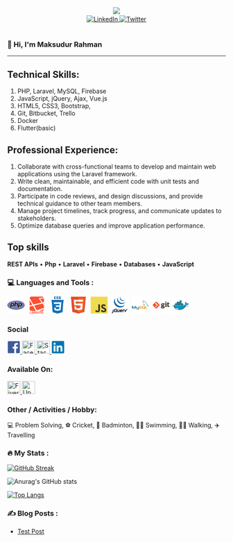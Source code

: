 <div id="header" align="center">
  <img src="https://media.giphy.com/media/M9gbBd9nbDrOTu1Mqx/giphy.gif" width="100"/>
</div>
<div id="badges" align="center">
  <a href="https://www.linkedin.com/in/valiantboymaksud/" target="__blank">
    <img src="https://img.shields.io/badge/LinkedIn-blue?style=for-the-badge&logo=linkedin&logoColor=white" alt="LinkedIn"/>
  </a>
  <!-- <a href="https://www.youtube.com/@valiantboymaksud3724" target="__blank">
    <img src="https://img.shields.io/badge/YouTube-red?style=for-the-badge&logo=youtube&logoColor=white" alt="Youtube"/>
  </a> -->
  <a href="https://twitter.com/Valiant_Maksud" target="__blank">
    <img src="https://img.shields.io/badge/Twitter-blue?style=for-the-badge&logo=twitter&logoColor=white" alt="Twitter"/>
  </a>
  <div>
      <img src="https://komarev.com/ghpvc/?username=valiantboymaksud&style=flat-square&color=brightgreen" alt=""/>
   </div>
</div>

### 👋 Hi, I'm Maksudur Rahman<hr/>

Technical Skills:
-------------------------
1. PHP, Laravel, MySQL, Firebase
2. JavaScript, jQuery, Ajax, Vue.js
3. HTML5, CSS3, Bootstrap,
4. Git, Bitbucket, Trello
5. Docker
6. Flutter(basic)

Professional Experience:
-------------------------
1. Collaborate with cross-functional teams to develop and maintain web applications using the Laravel framework.
2. Write clean, maintainable, and efficient code with unit tests and documentation.
3. Participate in code reviews, and design discussions, and provide technical guidance to other team members.
4. Manage project timelines, track progress, and communicate updates to stakeholders.
5. Optimize database queries and improve application performance.

<h2>Top skills</h2>
<b>REST APIs</b> • <b>Php</b> • <b>Laravel</b> • <b>Firebase</b> • <b>Databases</b> • <b>JavaScript</b>

### 💻 Languages and Tools :

<div>
    <img src="https://github.com/devicons/devicon/blob/master/icons/php/php-original.svg" title="PHP" alt="PHP" width="40" height="40"/>&nbsp;
  <img src="https://github.com/devicons/devicon/blob/master/icons/laravel/laravel-plain-wordmark.svg" title="Laravel" alt="Laravel" width="40" height="40"/>&nbsp;
  <img src="https://github.com/devicons/devicon/blob/master/icons/css3/css3-plain-wordmark.svg"  title="CSS3" alt="CSS" width="40" height="40"/>&nbsp;
  <img src="https://github.com/devicons/devicon/blob/master/icons/html5/html5-original.svg" title="HTML5" alt="HTML" width="40" height="40"/>&nbsp;
  <img src="https://github.com/devicons/devicon/blob/master/icons/javascript/javascript-original.svg" title="JavaScript" alt="JavaScript" width="40" height="40"/>&nbsp;
    <img src="https://github.com/devicons/devicon/blob/master/icons/jquery/jquery-original-wordmark.svg" title="JavaScript" alt="JavaScript" width="40" height="40"/>&nbsp;
  <img src="https://github.com/devicons/devicon/blob/master/icons/mysql/mysql-original-wordmark.svg" title="MySQL"  alt="MySQL" width="40" height="40"/>&nbsp;
  <img src="https://github.com/devicons/devicon/blob/master/icons/git/git-original-wordmark.svg" title="Git" **alt="Git" width="40" height="40"/>
    <img src="https://github.com/devicons/devicon/blob/master/icons/docker/docker-original.svg" title="Docker" **alt="Docker" width="40" height="40"/>
</div>


### Social
<div>
    <a href="https://www.facebook.com/in/imrba" target="__blank">
        <img src="https://github.com/devicons/devicon/blob/master/icons/facebook/facebook-original.svg" title="Facebook" **alt="Facebook" width="30" height="30"/>  
    </a>
  <a href="https://www.instagram.com/valiantboymaksud" target="__blank">
        <img src="https://upload.wikimedia.org/wikipedia/commons/thumb/e/e7/Instagram_logo_2016.svg/768px-Instagram_logo_2016.svg.png" title="Facebook" **alt="Git" width="30" height="30"/>  
    </a>
  <a href="https://stackoverflow.com/users/8029307/maksud-masum" target="__blank">
        <img src="https://cdn.worldvectorlogo.com/logos/stack-overflow.svg" title="Stack Overflow" **alt="Stack Overflow" width="30" height="30"/>  
    </a>
  <a href="https://www.linkedin.com/in/maddevs" target="__blank">
        <img src="https://github.com/devicons/devicon/blob/master/icons/linkedin/linkedin-original.svg" title="Linked In" **alt="Linked In" width="30" height="30"/>  
    </a>
</div>

### Available On:
<div>
    <a href="https://www.fiverr.com/maddevs" target="__blank">
        <img src="https://cdn4.iconfinder.com/data/icons/logos-and-brands/512/129_Fiverr_logo_logos-512.png" title="Fiverr" **alt="Fiverr" width="30" height="30"/>  
    </a>
  <a href="https://www.upwork.com/freelancers/~01eafae6ec273f0ef5" target="__blank">
        <img src="https://www.citypng.com/public/uploads/preview/upwork-round-logo-icon-png-116625559716y405kvdce.png" title="Up Work" **alt="Up Work" width="30" height="30"/>  
    </a>
</div>

### Other / Activities / Hobby:
 💻 Problem Solving, ⚽ Cricket, 🏸 Badminton, 🏊‍♂️ Swimming, 🚶‍♂️ Walking, ✈️ Travelling

### :fire: My Stats :

[![GitHub Streak](http://github-readme-streak-stats.herokuapp.com?user=valiantboymaksud&theme=dark&background=000000)](https://git.io/streak-stats)

![Anurag's GitHub stats](https://github-readme-stats.vercel.app/api?username=valiantboymaksud&show_icons=true&theme=radical)


[![Top Langs](https://github-readme-stats.vercel.app/api/top-langs/?username=valiantboymaksud&layout=compact&theme=vision-friendly-dark)](https://github.com/anuraghazra/github-readme-stats)


### :writing_hand: Blog Posts :
<!-- BLOG-POST-LIST:START -->
- [Test Post](https://dev.to/itszed0/test-post-490g)
<!-- BLOG-POST-LIST:END -->


<!---
valiantboymaksud/valiantboymaksud is a ✨ special ✨ repository because its `README.md` (this file) appears on your GitHub profile.
You can click the Preview link to take a look at your changes.
--->
